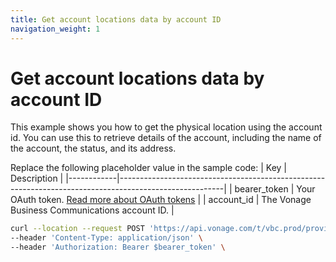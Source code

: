 ```yaml
---
title: Get account locations data by account ID
navigation_weight: 1
---
```


# Get account locations data by account ID

This example shows you how to get the physical location using the account id. You can use this to retrieve details of the account, including the name of the account, the status, and its address.

Replace the following placeholder value in the sample code:
| Key        | Description                                                                                            |
|------------|--------------------------------------------------------------------------------------------------------|
| bearer_token | Your OAuth token. [Read more about OAuth tokens](https://developer.nexmo.com/vonage-business-cloud/vbc-apis/getting-started/authentication) |
| account_id | The Vonage Business Communications account ID. |


``` bash
curl --location --request POST 'https://api.vonage.com/t/vbc.prod/provisioning/v1/api/accounts/$account_id/locations' \
--header 'Content-Type: application/json' \
--header 'Authorization: Bearer $bearer_token' \
```
